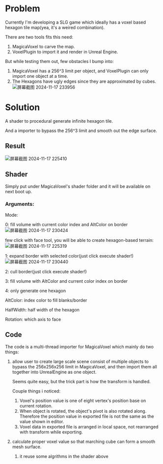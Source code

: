 # **Problem**
Currently I'm developing a SLG game which ideally has a voxel based hexagon tile map(yea, it's a weired combination).

There are two tools fits this need:
1) MagicaVoxel to carve the map.
2) VoxelPlugin to import it and render in Unreal Engine.

But while testing them out, few obstacles I bump into:
1) MagicaVoxel has a 256^3 limit per object, and VoxelPlugin can only import one object at a time.
2) The Hexagons have ugly edges since they are approximated by cubes.![屏幕截图 2024-11-17 233956](https://github.com/user-attachments/assets/c6f8a9f6-b4d1-457c-9050-a87985f3d2cb)


# **Solution**
A shader to procedural generate infinite hexagon tile. 

And a importer to bypass the 256^3 limit and smooth out the edge surface.

## **Result**
![屏幕截图 2024-11-17 225410](https://github.com/user-attachments/assets/660176b2-53fe-43c8-a6a8-0288ae00ae32)

## **Shader**
Simply put under MagicaVoxel's shader folder and it will be available on next boot up.

### **Arguments:**

Mode:

0: fill volume with current color index and AltColor on border
![屏幕截图 2024-11-17 230424](https://github.com/user-attachments/assets/c9deed42-af53-4643-ae33-9ee35da8affd)

few click with face tool, you will be able to create hexagon-based terrain:
![屏幕截图 2024-11-17 225319](https://github.com/user-attachments/assets/f66573a2-8da4-4e72-8657-ecfe719dee4a)

1: expand border with selected color(just click execute shader!)
![屏幕截图 2024-11-17 230440](https://github.com/user-attachments/assets/29aafe8b-a178-4cc3-b484-14b627aee650)

2: cull border(just click execute shader!)

3: fill volume with AltColor and current color index on border

4: only generate one hexagon

AltColor: index color to fill blanks/border
	
HalfWidth: half width of the hexagon
	
Rotation: which axis to face

## **Code**
The code is a multi-thread importer for MagicaVoxel which mainly do two things: 

1. allow user to create large scale scene consist of multiple objects to bypass the 256x256x256 limit in MagicaVoxel, and then import them all together into UnrealEngine as one object.

	Seems quite easy, but the trick part is how the transform is handled. 
	
	Couple things i noticed: 
	1. Voxel's position value is one of eight vertex's position base on current rotation.
	2. When object is rotated, the object's pivot is also rotated along. Therefore the position value in exported file is not the same as the value shown in editor.
	3. Voxel data in exported file is arranged in local space, not rearranged with transform while exporting.

2. calculate proper voxel value so that marching cube can form a smooth mesh surface.
	1. it reuse some algrithms in the shader above
